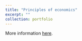 ```yaml
---
title: "Principles of economics"
excerpt: ""
collection: portfolio
---
```


More information [here](https://www.sta.unito.it/do/corsi.pl/Show?_id=83vb "Unito").

